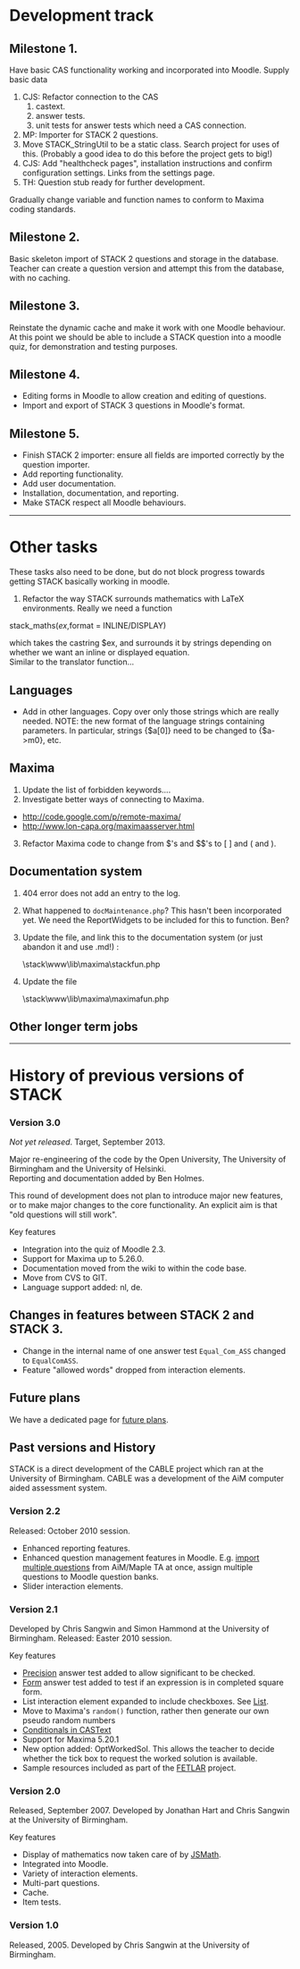 # Development track

## Milestone 1.  

Have basic CAS functionality working and incorporated into Moodle.  Supply basic data

1. CJS: Refactor connection to the CAS
   1. castext.
   2. answer tests.
   3. unit tests for answer tests which need a CAS connection.
2. MP: Importer for STACK 2 questions.
3. Move STACK_StringUtil to be a static class.  Search project for uses of this.
   (Probably a good idea to do this before the project gets to big!)
4. CJS: Add "healthcheck pages", installation instructions and confirm configuration settings.
   Links from the settings page.
5. TH: Question stub ready for further development.

Gradually change variable and function names to conform to Maxima coding standards.

## Milestone 2.  

Basic skeleton import of STACK 2 questions and storage in the database. Teacher can create a question version and attempt this from the database, with no caching.  

## Milestone 3. 

Reinstate the dynamic cache and make it work with one Moodle behaviour. At this point we should be able to include a STACK question into a moodle quiz, for demonstration and testing purposes.  

## Milestone 4.  

* Editing forms in Moodle to allow creation and editing of questions.
* Import and export of STACK 3 questions in Moodle's format.

## Milestone 5.  

* Finish STACK 2 importer: ensure all fields are imported correctly by the question importer.
* Add reporting functionality.
* Add user documentation.
* Installation, documentation, and reporting.
* Make STACK respect all Moodle behaviours.

---
# Other tasks

These tasks also need to be done, but do not block progress towards getting STACK basically working in moodle.

1. Refactor the way STACK surrounds mathematics with LaTeX 
environments.  Really we need a function 

stack_maths($ex,$format = INLINE/DISPLAY)

which takes the castring $ex, and surrounds it by strings 
depending on whether we want an inline or displayed equation.   
Similar to the translator function... 

## Languages

* Add in other languages.   Copy over only those strings which are really needed.  NOTE: the new format of the language strings containing parameters.  In particular, strings {$a[0]} need to be changed to {$a->m0}, etc.

## Maxima

1. Update the list of forbidden keywords....
2. Investigate better ways of connecting to Maxima.
  *  <http://code.google.com/p/remote-maxima/>
  *  <http://www.lon-capa.org/maximaasserver.html>
3. Refactor Maxima code to change from $'s and $$'s to \[ \] and \( and \).
  
## Documentation system

1. 404 error does not add an entry to the log.   
2. What happened to `docMaintenance.php`?  This hasn't been incorporated yet.  We need the ReportWidgets to be included for this to function.  Ben?
3. Update the file, and link this to the documentation system (or just abandon it and use .md!) :

     \stack\www\lib\maxima\stackfun.php

4. Update the file

     \stack\www\lib\maxima\maximafun.php

## Other longer term jobs

---
# History of previous versions of STACK

### Version 3.0 

_Not yet released_.  Target, September 2013.

Major re-engineering of the code by the Open University, The 
University of Birmingham and the University of Helsinki.  
Reporting and documentation added by Ben Holmes. 

This round of development does not plan to introduce major new features, or to make major changes to
the core functionality. An explicit aim is that "old questions will still work".  

Key features

* Integration into the quiz of Moodle 2.3.
* Support for Maxima up to 5.26.0.
* Documentation moved from the wiki to within the code base.
* Move from CVS to GIT.
* Language support added: nl, de.

## Changes in features between STACK 2 and STACK 3.

* Change in the internal name of one answer test `Equal_Com_ASS` changed to `EqualComASS`.
* Feature "allowed words" dropped from interaction elements. 

## Future plans 

We have a dedicated page for [future plans](Future_plans).

## Past versions and History 

STACK is a direct development of the CABLE project which ran at the University of Birmingham.
CABLE was a development of the AiM computer aided assessment system.

### Version 2.2 

Released: October 2010 session.

* Enhanced reporting features.
* Enhanced question management features in Moodle.  E.g. [import multiple questions](https://sourceforge.net/tracker/?func=detail&aid=2930512&group_id=119224&atid=683351)
  from AiM/Maple TA at once, assign multiple questions to Moodle question banks.
* Slider interaction elements.


### Version 2.1 

Developed by Chris Sangwin and Simon Hammond at the University of Birmingham.
Released: Easter 2010 session.

Key features

* [Precision](../Authoring/Answer_tests#Precision) answer test added to allow significant to be checked.
* [Form](../Authoring/Answer_tests#Form) answer test added to test if an expression is in completed square form.
* List interaction element expanded to include checkboxes.  See [List](../Authoring/Interaction_elements#List).
* Move to Maxima's `random()` function, rather then generate our own pseudo random numbers
* [Conditionals in CASText](https://sourceforge.net/tracker/?func=detail&aid=2888054&group_id=119224&atid=683351)
* Support for Maxima 5.20.1
* New option added: OptWorkedSol.  This allows the teacher to decide whether the tick box to request the worked solution is available.
* Sample resources included as part of the [FETLAR](http://www.fetlar.bham.ac.uk) project.


### Version 2.0 

Released, September 2007.  Developed by Jonathan Hart and Chris Sangwin at the University of Birmingham. 

Key features 

* Display of mathematics now taken care of by [JSMath](../Components/JSMath). 
* Integrated into Moodle. 
* Variety of interaction elements. 
* Multi-part questions.
* Cache. 
* Item tests. 

### Version 1.0 

Released, 2005.  Developed by Chris Sangwin at the University of Birmingham.


